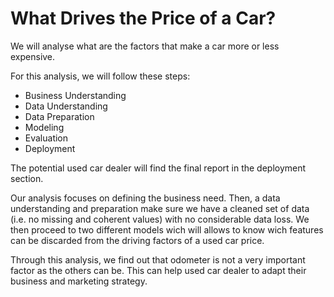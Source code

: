 # What Drives the Price of a Car?

We will analyse what are the factors that make a car more or less expensive. 

For this analysis, we will follow these steps:

- Business Understanding
- Data Understanding
- Data Preparation
- Modeling
- Evaluation
- Deployment

The potential used car dealer will find the final report in the deployment section.

Our analysis focuses on defining the business need. Then, a data understanding and preparation make sure we have a cleaned set of data (i.e. no missing and coherent values) with no considerable data loss. We then proceed to two different models wich will allows to know wich features can be discarded from the driving factors of a used car price.

Through this analysis, we find out that odometer is not a very important factor as the others can be. This can help used car dealer to adapt their business and marketing strategy.
